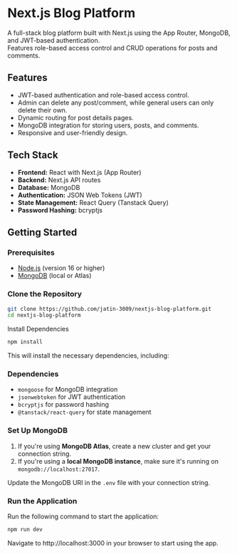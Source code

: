 # Next.js Blog Platform

A full-stack blog platform built with Next.js using the App Router, MongoDB, and JWT-based authentication.  
Features role-based access control and CRUD operations for posts and comments.

## Features

- JWT-based authentication and role-based access control.
- Admin can delete any post/comment, while general users can only delete their own.
- Dynamic routing for post details pages.
- MongoDB integration for storing users, posts, and comments.
- Responsive and user-friendly design.

## Tech Stack

- **Frontend:** React with Next.js (App Router)
- **Backend:** Next.js API routes
- **Database:** MongoDB
- **Authentication:** JSON Web Tokens (JWT)
- **State Management:** React Query (Tanstack Query)
- **Password Hashing:** bcryptjs

## Getting Started

### Prerequisites

- [Node.js](https://nodejs.org/) (version 16 or higher)
- [MongoDB](https://www.mongodb.com/) (local or Atlas)

### Clone the Repository

```bash
git clone https://github.com/jatin-3009/nextjs-blog-platform.git
cd nextjs-blog-platform
```

Install Dependencies

```bash
npm install
```

This will install the necessary dependencies, including:

### Dependencies

- `mongoose` for MongoDB integration
- `jsonwebtoken` for JWT authentication
- `bcryptjs` for password hashing
- `@tanstack/react-query` for state management

### Set Up MongoDB

1. If you're using **MongoDB Atlas**, create a new cluster and get your connection string.
2. If you're using a **local MongoDB instance**, make sure it's running on `mongodb://localhost:27017`.

Update the MongoDB URI in the `.env` file with your connection string.

### Run the Application

Run the following command to start the application:

```bash
npm run dev
```

Navigate to http://localhost:3000 in your browser to start using the app.
